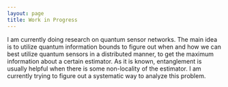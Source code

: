 ```yaml
---
layout: page
title: Work in Progress
---
```


I am currently doing research on quantum sensor networks. The main idea is to utilize quantum information bounds to figure out when and how we can best utilize quantum sensors in a distributed manner, to get the maximum information about a certain estimator. As it is known, entanglement is usually helpful when there is some non-locality of the estimator. I am currently trying to figure out a systematic way to analyze this problem.